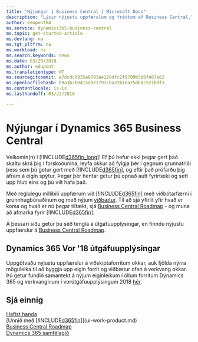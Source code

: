 ```yaml
---
title: "Nýjungar í Business Central | Microsoft Docs"
description: "Lýsir nýjustu uppfærslum og fréttum af Business Central."
author: edupont04
ms.service: dynamics365-business-central
ms.topic: get-started-article
ms.devlang: na
ms.tgt_pltfrm: na
ms.workload: na
ms.search.keywords: news
ms.date: 03/20/2018
ms.author: edupont
ms.translationtype: HT
ms.sourcegitcommit: e7dcdc0935a8793ae226dfc2f9709b5b8f487a62
ms.openlocfilehash: b9a3b7b0415a971797cba22b16a25dbdc521b0f3
ms.contentlocale: is-is
ms.lasthandoff: 03/22/2018

---
```

# <a name="whats-new-in-dynamics-365-business-central"></a>Nýjungar í Dynamics 365 Business Central
Velkomin(n) í [!INCLUDE[d365fin_long](includes/d365fin_long_md.md)]! Ef þú hefur ekki þegar gert það skaltu skrá þig í forskoðunina, leyfa okkur að fylgja þér í gegnum grunnatriði þess sem þú getur gert með [!INCLUDE[d365fin](includes/d365fin_md.md)], og eftir það prófarðu þig áfram á eigin spýtur. Þegar þér hentar getur þú opnað autt fyrirtæki og sett upp hluti eins og þú vilt hafa það.  

Með reglulegu millibili uppfærum við [!INCLUDE[d365fin](includes/d365fin_md.md)] með viðbótarfærni í grunnhugbúnaðinum og með nýjum [viðbætur](ui-extensions.md). Til að sjá yfirlit yfir hvað er koma og hvað er nú þegar tiltækt, sjá [Business Central Roadmap](https://roadmap.dynamics.com/) - og muna að afmarka fyrir [!INCLUDE[d365fin](includes/d365fin_md.md)].  

Á þessari síðu getur þú séð tengla á útgáfuupplýsingar, en finndu nýjustu uppfærslur á [Business Central Roadmap](https://roadmap.dynamics.com/).

## <a name="dynamics-365-spring-18-release-notes"></a>Dynamics 365 Vor '18 útgáfuupplýsingar
Uppgötvaðu nýjustu uppfærslur á viðskiptaforritum okkar, auk fjölda nýrra möguleika til að byggja upp eigin forrit og viðbætur ofan á verkvang okkar. Þú getur fundið samantekt á nýjum eiginleikum í öllum forritum Dynamics 365 og verkvanginum í vorútgáfuupplýsingum 2018 [hér](https://aka.ms/businessappsreleasenotes).


## <a name="see-also"></a>Sjá einnig
[Hafist handa](product-get-started.md)  
[Unnið með [!INCLUDE[d365fin](includes/d365fin_md.md)]](ui-work-product.md)  
[Business Central Roadmap](https://roadmap.dynamics.com/)  
[Dynamics 365 samfélagið](https://community.dynamics.com/business/)  

